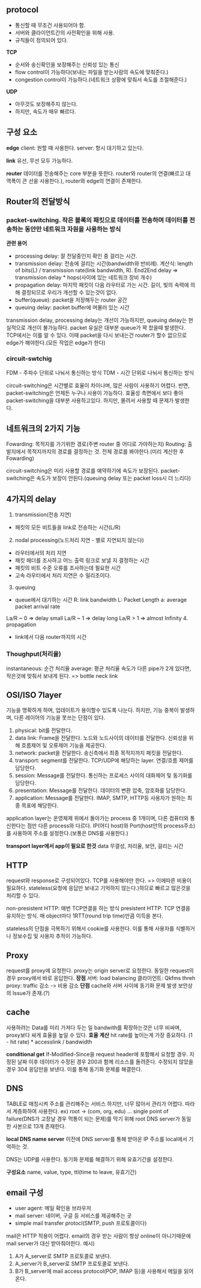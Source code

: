 ## protocol
- 통신할 때 무조건 사용되어야 함.
- 서버와 클라이언트간의 사전확인을 위해 사용.
- 규칙들이 정의되어 있다.

**TCP**
- 순서와 송신확인을 보장해주는 신뢰성 있는 통신
- flow control이 가능하다(보내는 파일을 받는사람의 속도에 맞춰준다.)
- congestion control이 가능하다.(네트워크 상황에 맞춰서 속도를 조절해준다.)

**UDP**
- 아무것도 보장해주지 않는다.
- 하지만, 속도가 매우 빠르다.

## 구성 요소
**edge**
client: 원할 때 사용한다.
server: 항시 대기하고 있는다.

**link**
유선, 무선 모두 가능하다.

**router**
데이터를 전송해주는 core 부분을 뜻한다.
router와 router의 연결(빠르고 대역폭이 큰 선을 사용한다.), router와 edge의 연결이 존재한다.

## Router의 전달방식
### packet-switching. 작은 블록의 패킷으로 데이터를 전송하며 데이터를 전송하는 동안만 네트워크 자원을 사용하는 방식

**관련 용어**
- processing delay: 잘 전달중인지 확인 중 걸리는 시간.
- transmission delay: 전송에 걸리는 시간(bandwidth와 반비례).
계산식: length of bits(L) / transmission rate(link bandwidth, R).
End2End delay => transmission delay * hops(사이에 있는 네트워크 장비 개수)
- propagation delay: 마지막 패킷이 다음 라우터로 가는 시간. 길이, 빛의 속력에 의해 결정되므로 우리가 개선할 수 있는것이 없다.
- buffer(queue): packet을 저장해두는 router 공간
- queuing delay: packet buffer에 머물러 있는 시간

transmission delay, processing delay는 개선이 가능하지만, queuing delay는 현실적으로 개선이 불가능하다.
packet 유실은 대부분 queue가 꽉 찼을때 발생한다. TCP에서는 이를 알 수 있다.
이때 packet을 다시 보내는건 router가 할수 없으므로 edge가 해야한다.(모든 작업은 edge가 한다)

### circuit-swtchig
FDM - 주파수 단위로 나눠서 통신하는 방식
TDM - 시간 단위로 나눠서 통신하는 방식

circuit-switching은 시간별로 효율이 차이나며, 많은 사람이 사용하기 어렵다.
반면, packet-switching은 언제든 누구나 사용이 가능하다.
효율성 측면에서 보다 좋아 packet-switching을 대부분 사용하고있다.
하지만, 몰려서 사용할 때 문제가 발생한다.

## 네트워크의 2가지 기능
Fowarding: 목적지를 가기위한 경로(주변 router 중 어디로 가야하는지)
Routing: 출발지에서 목적지까지의 경로를 결정하는 것. 전체 경로를 봐야한다.(미리 계산한 후 Fowarding)

circuit-switching은 미리 사용할 경로를 예약하기에 속도가 보장된다.
packet-switching은 속도가 보장이 안된다.(queuing delay 또는 packet loss시 더 느리다)

## 4가지의 delay
1. transmission(전송 지연)
- 패킷의 모든 비트들을 link로 전송하는 시간(L/R)
2. nodal processing(노드처리 지연 - 별로 지연되지 않는다)
- 라우터에서의 처리 지연
- 패킷 헤더를 조사하고 어느 출력 링크로 보낼 지 결정하는 시간
- 패킷의 비트 수준 오류를 조사하는데 필요한 시간
- 고속 라우터에서 처리 지연은 수 밀리초이다.
3. queuing
- queue에서 대기하는 시간
R: link bandwidth
L: Packet Length
a: average packet arrival rate

La/R ~ 0 => delay small
La/R ~ 1 => delay long
La/R > 1 => almost Infinity
4. propagation
- link에서 다음 router까지의 시간

### Thoughput(처리율)
instantaneous: 순간 처리율
average: 평균 처리율
속도가 다른 pipe가 2개 있다면, 작은것에 맞춰서 보내게 된다. => bottle neck link

## OSI/ISO 7layer
기능을 명확하게 하며, 업데이트가 용이할수 있도록 나눈다.
하지만, 기능 중복이 발생하며, 다른 레이어의 기능을 못쓰는 단점이 있다.
1. physical: bit를 전달한다.
2. data link: Frame을 전달한다. 노드와 노드사이의 데이터를 전달한다. 신뢰성을 위해 흐름제어 및 오류제어 기능을 제공한다.
3. network: packet을 전달한다. 송신측에서 최종 목적지까지 패킷을 전달한다.
4. transport: segment를 전달한다. TCP/UDP에 해당하는 layer. 연결/흐름 제어를 담당한다.
5. session: Message를 전달한다. 통신하는 프로세스 사이의 대화제어 및 동기화를 담당한다.
6. presentation: Message를 전달한다. 데이터의 변환 압축, 암호화를 담당한다.
7. application: Message를 전달한다. IMAP, SMTP, HTTP등 사용자가 원하는 최종 목표에 해당한다.

application layer는 운영체제 위에서 돌아가는 process 중 1개이며, 다른 컴퓨터와 통신한다는 점만 다른 process와 다르다.
IP(어디 host)와 Port(host안의 process주소)를 사용하여 주소를 설정한다.(보통은 DNS를 사용한다.)

**transport layer에서 app이 필요로 한것**
data 무결성, 처리율, 보안, 걸리는 시간

## HTTP
request와 response로 구성되어있다.
TCP를 사용해야만 한다. => 이에따른 비용이 필요하다.
stateless(요청에 응답만 보내고 기억하지 않는다.)하므로 빠르고 많은것을 처리할 수 있다.

non-presistent HTTP: 매번 TCP연결을 하는 방식
presistent HTTP: TCP 연결을 유지하는 방식. 매 object마다 1RTT(round trip time)만큼 이득을 본다.

stateless의 단점을 극복하기 위해서 cookie를 사용한다.
이를 통해 사용자를 식별하거나 정보수집 및 사용자 추적이 가능하다.

## Proxy
request를 proxy에 요청한다.
proxy는 origin server로 요청한다. 동일한 request의 경우 proxy에서 바로 응답한다.
**장점**
서버: load balancing
클라이언트: Qkfms threh
proxy: traffic 감소 -> 비용 감소
**단점**
cache와 서버 사이에 동기화 문제 발생
보안상의 Issue가 존재.(?)

## cache
사용하려는 Data를 미리 가져다 두는 일
bandwith를 확장하는것은 너무 비싸며, proxy보다 싸게 효율을 높일 수 있다.
**효율 계산**
hit rate를 높이는게 가장 중요하다.
(1 - hit rate) * accesslink / bandwidth

**conditional get**
If-Modified-Since을 request header에 포함해서 요청할 경우.
지정된 날짜 이후 데이터가 수정된 경우 200과 함께 리소스를 돌려준다.
수정되지 않았을 경우 304 응답만을 보낸다. 이를 통해 동기화 문제를 해결한다.

## DNS
TABLE로 매칭시켜 주소를 관리해주는 서비스
하지만, 너무 많아서 관리가 어렵다. 따라서 계층화하여 사용한다.
ex) root -> (com, org, edu) ...
single point of failure(DNS가 고장날 경우 먹통이 되는 문제)를 막기 위해 root DNS server가 동일한 사본으로 13개 존재한다.

**local DNS name server**
이전에 DNS server를 통해 받아온 IP 주소를 local에서 기억하는 것.

DNS는 UDP를 사용한다. 동기화 문제를 해결하기 위해 유효기간을 설정한다.

**구성요소**
name, value, type, ttl(time to leave, 유효기간)

## email 구성
- user agent: 메일 확인용 브라우저
- mail server: 네이버, 구글 등 서비스를 제공해주는 곳
- simple mail transfer protocl(SMTP, push 프로토콜이다)

mail은 HTTP 적용이 어렵다.
email의 경우 받는 사람이 항상 online이 아니기때문에 mail server가 대신 받아줘야한다.
예시)
1. A가 A_server로 SMTP 프로토콜로 보낸다.
2. A_server가 B_server로 SMTP 프로토콜로 보낸다.
3. B가 B_server에 mail access protocol(POP, IMAP 등)을 사용해서 메일을 읽어온다.